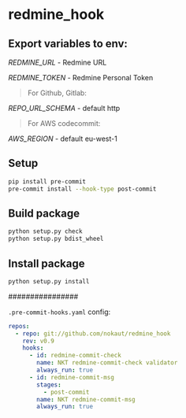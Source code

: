 # redmine_hook

## Export variables to env:

*REDMINE_URL* - Redmine URL

*REDMINE_TOKEN* - Redmine Personal Token

> For Github, Gitlab:

*REPO_URL_SCHEMA* - default http

> For AWS codecommit:

*AWS_REGION* - default eu-west-1


## Setup

```bash
pip install pre-commit
pre-commit install --hook-type post-commit
```


## Build package

```bash
python setup.py check
python setup.py bdist_wheel
```


## Install package

```bash
python setup.py install
```


################

`.pre-commit-hooks.yaml` config:

```yaml
repos:
  - repo: git://github.com/nokaut/redmine_hook
    rev: v0.9
    hooks:
      - id: redmine-commit-check
        name: NKT redmine-commit-check validator
        always_run: true
      - id: redmine-commit-msg
        stages:
          - post-commit
        name: NKT redmine-commit-msg
        always_run: true

```
